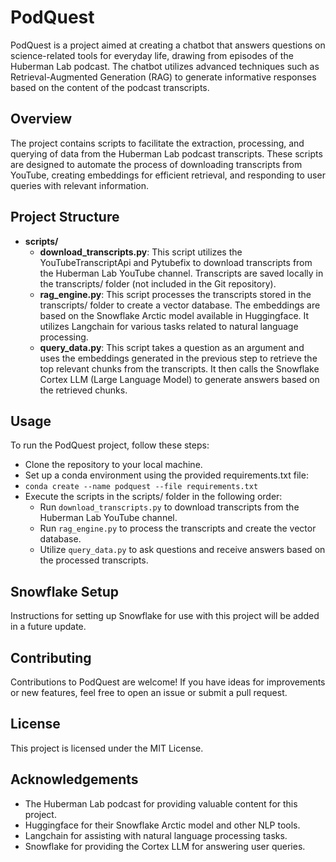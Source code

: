# PodQuest
PodQuest is a project aimed at creating a chatbot that answers questions on science-related tools for everyday life, drawing from episodes of the Huberman Lab podcast. The chatbot utilizes advanced techniques such as Retrieval-Augmented Generation (RAG) to generate informative responses based on the content of the podcast transcripts.

## Overview
The project contains scripts to facilitate the extraction, processing, and querying of data from the Huberman Lab podcast transcripts. These scripts are designed to automate the process of downloading transcripts from YouTube, creating embeddings for efficient retrieval, and responding to user queries with relevant information.

## Project Structure
- **scripts/**
    - **download_transcripts.py**: This script utilizes the YouTubeTranscriptApi and Pytubefix to download transcripts from the Huberman Lab YouTube channel. Transcripts are saved locally in the transcripts/ folder (not included in the Git repository).
    - **rag_engine.py**: This script processes the transcripts stored in the transcripts/ folder to create a vector database. The embeddings are based on the Snowflake Arctic model available in Huggingface. It utilizes Langchain for various tasks related to natural language processing.
    - **query_data.py**: This script takes a question as an argument and uses the embeddings generated in the previous step to retrieve the top relevant chunks from the transcripts. It then calls the Snowflake Cortex LLM (Large Language Model) to generate answers based on the retrieved chunks.

## Usage
To run the PodQuest project, follow these steps:

- Clone the repository to your local machine.
- Set up a conda environment using the provided requirements.txt file:
- ```conda create --name podquest --file requirements.txt```
- Execute the scripts in the scripts/ folder in the following order:
    - Run `download_transcripts.py` to download transcripts from the Huberman Lab YouTube channel.
    - Run `rag_engine.py` to process the transcripts and create the vector database.
    - Utilize `query_data.py` to ask questions and receive answers based on the processed transcripts.

## Snowflake Setup
Instructions for setting up Snowflake for use with this project will be added in a future update.

## Contributing
Contributions to PodQuest are welcome! If you have ideas for improvements or new features, feel free to open an issue or submit a pull request.

## License
This project is licensed under the MIT License.

## Acknowledgements
- The Huberman Lab podcast for providing valuable content for this project.
- Huggingface for their Snowflake Arctic model and other NLP tools.
- Langchain for assisting with natural language processing tasks.
- Snowflake for providing the Cortex LLM for answering user queries.
